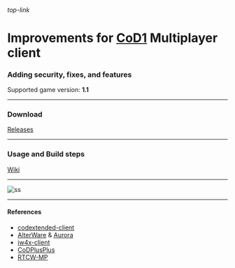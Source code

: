 ###### top-link
# Improvements for [CoD1](https://en.wikipedia.org/wiki/Call_of_Duty_(video_game)) Multiplayer client
### Adding security, fixes, and features
Supported game version: **1.1**
___
### Download
[Releases](https://github.com/raphael12333/iw1x-client/releases)
___
### Usage and Build steps
[Wiki](https://github.com/raphael12333/iw1x-client/wiki)
___
![ss](https://github.com/user-attachments/assets/afd9b094-5874-4bb4-a623-2e97744e7881)
___
#### References
- [codextended-client](https://github.com/xtnded/codextended-client)
- [AlterWare](https://alterware.dev/) & [Aurora](https://auroramod.dev/)
- [iw4x-client](https://github.com/iw4x/iw4x-client)
- [CoDPlusPlus](https://github.com/kartjom/CoDPlusPlus)
- [RTCW-MP](https://github.com/id-Software/RTCW-MP/)
